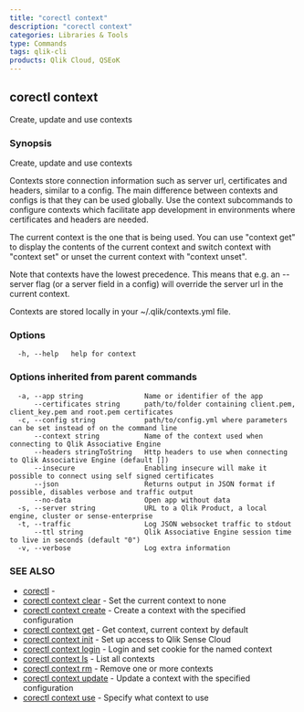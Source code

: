 ```yaml
---
title: "corectl context"
description: "corectl context"
categories: Libraries & Tools
type: Commands
tags: qlik-cli
products: Qlik Cloud, QSEoK
---
```

## corectl context

Create, update and use contexts

### Synopsis

Create, update and use contexts

Contexts store connection information such as server url, certificates and headers,
similar to a config. The main difference between contexts and configs is that they
can be used globally. Use the context subcommands to configure contexts which
facilitate app development in environments where certificates and headers are needed.

The current context is the one that is being used. You can use "context get" to
display the contents of the current context and switch context with "context set"
or unset the current context with "context unset".

Note that contexts have the lowest precedence. This means that e.g. an --server flag
(or a server field in a config) will override the server url in the current context.

Contexts are stored locally in your ~/.qlik/contexts.yml file.

### Options

```
  -h, --help   help for context
```

### Options inherited from parent commands

```
  -a, --app string               Name or identifier of the app
      --certificates string      path/to/folder containing client.pem, client_key.pem and root.pem certificates
  -c, --config string            path/to/config.yml where parameters can be set instead of on the command line
      --context string           Name of the context used when connecting to Qlik Associative Engine
      --headers stringToString   Http headers to use when connecting to Qlik Associative Engine (default [])
      --insecure                 Enabling insecure will make it possible to connect using self signed certificates
      --json                     Returns output in JSON format if possible, disables verbose and traffic output
      --no-data                  Open app without data
  -s, --server string            URL to a Qlik Product, a local engine, cluster or sense-enterprise
  -t, --traffic                  Log JSON websocket traffic to stdout
      --ttl string               Qlik Associative Engine session time to live in seconds (default "0")
  -v, --verbose                  Log extra information
```

### SEE ALSO

* [corectl](/libraries-and-tools/corectl)	 - 
* [corectl context clear](/libraries-and-tools/corectl-context-clear)	 - Set the current context to none
* [corectl context create](/libraries-and-tools/corectl-context-create)	 - Create a context with the specified configuration
* [corectl context get](/libraries-and-tools/corectl-context-get)	 - Get context, current context by default
* [corectl context init](/libraries-and-tools/corectl-context-init)	 - Set up access to Qlik Sense Cloud
* [corectl context login](/libraries-and-tools/corectl-context-login)	 - Login and set cookie for the named context
* [corectl context ls](/libraries-and-tools/corectl-context-ls)	 - List all contexts
* [corectl context rm](/libraries-and-tools/corectl-context-rm)	 - Remove one or more contexts
* [corectl context update](/libraries-and-tools/corectl-context-update)	 - Update a context with the specified configuration
* [corectl context use](/libraries-and-tools/corectl-context-use)	 - Specify what context to use

